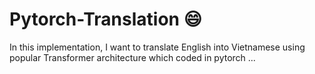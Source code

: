 Pytorch-Translation :smile:
=====

In this implementation, I want to translate English into Vietnamese using popular Transformer architecture which coded in pytorch ...
